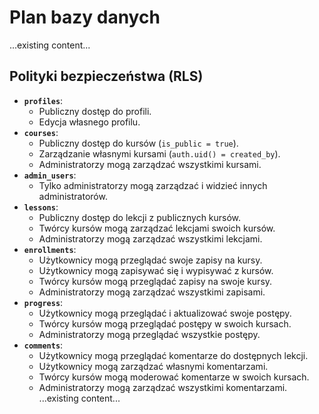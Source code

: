 
# Plan bazy danych

...existing content...

## Polityki bezpieczeństwa (RLS)
- **`profiles`**:
  - Publiczny dostęp do profili.
  - Edycja własnego profilu.
- **`courses`**:
  - Publiczny dostęp do kursów (`is_public = true`).
  - Zarządzanie własnymi kursami (`auth.uid() = created_by`).
  - Administratorzy mogą zarządzać wszystkimi kursami.
- **`admin_users`**:
  - Tylko administratorzy mogą zarządzać i widzieć innych administratorów.
- **`lessons`**:
  - Publiczny dostęp do lekcji z publicznych kursów.
  - Twórcy kursów mogą zarządzać lekcjami swoich kursów.
  - Administratorzy mogą zarządzać wszystkimi lekcjami.
- **`enrollments`**:
  - Użytkownicy mogą przeglądać swoje zapisy na kursy.
  - Użytkownicy mogą zapisywać się i wypisywać z kursów.
  - Twórcy kursów mogą przeglądać zapisy na swoje kursy.
  - Administratorzy mogą zarządzać wszystkimi zapisami.
- **`progress`**:
  - Użytkownicy mogą przeglądać i aktualizować swoje postępy.
  - Twórcy kursów mogą przeglądać postępy w swoich kursach.
  - Administratorzy mogą przeglądać wszystkie postępy.
- **`comments`**:
  - Użytkownicy mogą przeglądać komentarze do dostępnych lekcji.
  - Użytkownicy mogą zarządzać własnymi komentarzami.
  - Twórcy kursów mogą moderować komentarze w swoich kursach.
  - Administratorzy mogą zarządzać wszystkimi komentarzami.
...existing content...

